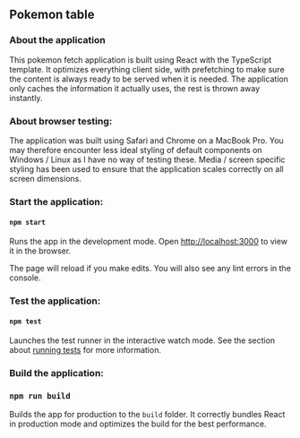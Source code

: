 ## Pokemon table

### About the application
This pokemon fetch application is built using React with the TypeScript template.
It optimizes everything client side, with prefetching to make sure the content is
always ready to be served when it is needed. The application only caches the
information it actually uses, the rest is thrown away instantly.

### About browser testing:
The application was built using Safari and Chrome on a MacBook Pro. You may
therefore encounter less ideal styling of default components on Windows / Linux
as I have no way of testing these. Media / screen specific styling has been used
to ensure that the application scales correctly on all screen dimensions.

### Start the application:
#### `npm start`

Runs the app in the development mode.
Open [http://localhost:3000](http://localhost:3000) to view it in the browser.

The page will reload if you make edits.
You will also see any lint errors in the console.

### Test the application:
#### `npm test`

Launches the test runner in the interactive watch mode.
See the section about [running tests](https://facebook.github.io/create-react-app/docs/running-tests) for more information.

### Build the application:
### `npm run build`

Builds the app for production to the `build` folder.
It correctly bundles React in production mode and optimizes the build for the best performance.
